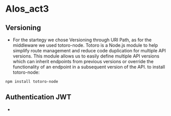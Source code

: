 # Alos_act3
## Versioning
- For the startegy we chose Versioning through URI Path, as for the middleware we used totoro-node.
Totoro is a Node.js module to help simplify route management and reduce code duplication for multiple API versions.
This module allows us to easily define multiple API versions which can inherit endpoints from previous versions or override the functionality of an endpoint in a subsequent version of the API.
to install totoro-node:
```
npm install totoro-node
```
## Authentication JWT
- 

